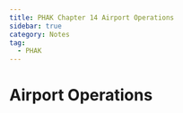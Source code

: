```yaml
---
title: PHAK Chapter 14 Airport Operations
sidebar: true
category: Notes
tag:
  - PHAK
---
```


# Airport Operations
